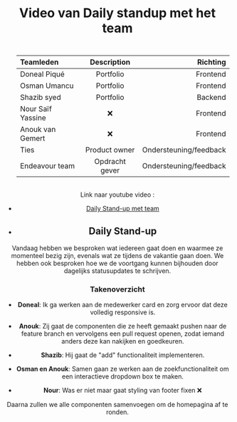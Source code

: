 # Video van Daily standup met het team

<style>

table {
    padding-left: 5%;
    padding-top: 5%;
    padding-bottom: 3%;
}
body {
    text-align: center;
}
</style>

| Teamleden     | Description | Richting     |
| :---        |    :----:   |          ---: |
| Doneal Piqué      | Portfolio    | Frontend   |
| Osman Umancu   | Portfolio        | Frontend     |
| Shazib syed   | Portfolio        | Backend      |
| Nour Saïf Yassine   | ❌        | Frontend     |
| Anouk van Gemert    | ❌        | Frontend     |
|Ties| Product owner| Ondersteuning/feedback|
|Endeavour team|Opdracht gever| Ondersteuning/feedback|

Link naar youtube video :

* [Daily Stand-up met team](https://www.youtube.com/watch?v=Vm9HjDKOftY&ab_channel=DonealPiqu%C3%A9)

* ## Daily Stand-up

Vandaag hebben we besproken wat iedereen gaat doen en waarmee ze momenteel bezig zijn, evenals wat ze tijdens de vakantie gaan doen. We hebben ook besproken hoe we de voortgang kunnen bijhouden door dagelijks statusupdates te schrijven.

### Takenoverzicht

* **Doneal**: Ik ga werken aan de medewerker card en zorg ervoor dat deze volledig responsive is.
* **Anouk**: Zij gaat de componenten die ze heeft gemaakt pushen naar de feature branch en vervolgens een pull request openen, zodat iemand anders deze kan nakijken en goedkeuren.

* **Shazib**: Hij gaat de "add" functionaliteit implementeren.
* **Osman en Anouk**: Samen gaan ze werken aan de zoekfunctionaliteit om een interactieve dropdown box te maken.
* **Nour**: Was er niet maar gaat styling van footer fixen ❌

Daarna zullen we alle componenten samenvoegen om de homepagina af te ronden.
